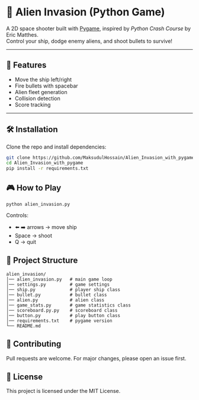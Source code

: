 # 👾 Alien Invasion (Python Game)

A 2D space shooter built with [Pygame](https://www.pygame.org/), inspired by *Python Crash Course* by Eric Matthes.  
Control your ship, dodge enemy aliens, and shoot bullets to survive!

---

## 🚀 Features
- Move the ship left/right
- Fire bullets with spacebar
- Alien fleet generation
- Collision detection
- Score tracking

---

## 🛠️ Installation

Clone the repo and install dependencies:

```bash
git clone https://github.com/MaksudulHossain/Alien_Invasion_with_pygame.git
cd Alien_Invasion_with_pygame
pip install -r requirements.txt
```

## 🎮 How to Play
```
python alien_invasion.py
```
Controls:

- ⬅️ ➡️ arrows → move ship
- Space → shoot
- Q → quit

## 📂 Project Structure
```
alien_invasion/
│── alien_invasion.py   # main game loop
│── settings.py         # game settings
│── ship.py             # player ship class
│── bullet.py           # bullet class
│── alien.py            # alien class
│── game_stats.py       # game statistics class
│── scoreboard.py.py    # scoreboard class
│── button.py           # play button class
│── requirements.txt    # pygame version   
└── README.md
```
## 🤝 Contributing
Pull requests are welcome. For major changes, please open an issue first.

## 📄 License
This project is licensed under the MIT License.



